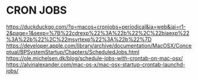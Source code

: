 # CRON JOBS

https://duckduckgo.com/?q=macos+cronjobs+periodical&ia=web&iai=r1-2&page=1&sexp=%7B%22cdrexp%22%3A%22b%22%2C%22biaexp%22%3A%22b%22%2C%22msvrtexp%22%3A%22b%22%7D
https://developer.apple.com/library/archive/documentation/MacOSX/Conceptual/BPSystemStartup/Chapters/ScheduledJobs.html
https://ole.michelsen.dk/blog/schedule-jobs-with-crontab-on-mac-osx/
https://alvinalexander.com/mac-os-x/mac-osx-startup-crontab-launchd-jobs/
